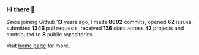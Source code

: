 ### Hi there 👋

Since joining Github **13** years ago, I made **8602** commits, opened **62** issues, submitted **1346** pull requests, received **136** stars across **42** projects and contributed to **8** public repositories.

Visit <a href="https://j15h.nu">home page</a> for more.
